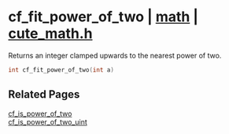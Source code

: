 # cf_fit_power_of_two | [math](https://github.com/RandyGaul/cute_framework/blob/master/docs/math/README.md) | [cute_math.h](https://github.com/RandyGaul/cute_framework/blob/master/include/cute_math.h)

Returns an integer clamped upwards to the nearest power of two.

```cpp
int cf_fit_power_of_two(int a)
```

## Related Pages

[cf_is_power_of_two](https://github.com/RandyGaul/cute_framework/blob/master/docs/math/cf_is_power_of_two.md)  
[cf_is_power_of_two_uint](https://github.com/RandyGaul/cute_framework/blob/master/docs/math/cf_is_power_of_two_uint.md)  
